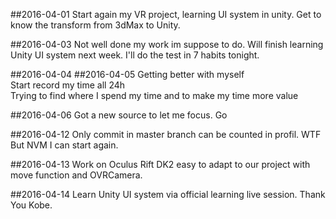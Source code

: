 ##2016-04-01
Start again my VR project, learning UI system in unity.
Get to know the transform from 3dMax to Unity.

##2016-04-03
Not well done my work im suppose to do.
Will finish learning Unity UI system next week.
I'll do the test in 7 habits tonight.

##2016-04-04
##2016-04-05
Getting better with myself  
Start record my time all 24h  
Trying to find where I spend my time and to make my time more value

##2016-04-06
Got a new source to let me focus.  Go

##2016-04-12
Only commit in master branch can be counted in profil. WTF 
But NVM I can start again.

##2016-04-13
Work on Oculus Rift DK2 
easy to adapt to our project with move function and OVRCamera.

##2016-04-14
Learn Unity UI system via official learning live session.
Thank You Kobe.
